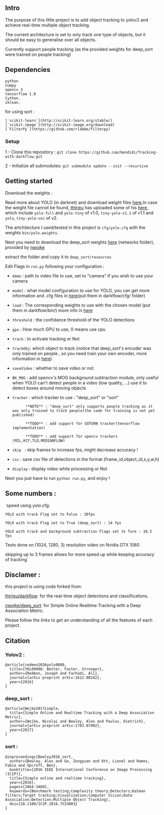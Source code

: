 ## Intro

The purpose of this little project is to add object tracking to yolov2 and achieve real-time multiple object tracking.

The current architecture is set to only track one type of objects, but it should be easy to generalise over all objects.

Currently support people tracking (as the provided weights for deep_sort were trained on people tracking)

## Dependencies

    python
    numpy
    opencv 3
    tensorflow 1.0
    Cython.
    sklean.

for using sort :

    [`scikit-learn`](http://scikit-learn.org/stable/)
    [`scikit-image`](http://scikit-image.org/download)
    [`FilterPy`](https://github.com/rlabbe/filterpy)


### Setup

1 - Clone this repository : `git clone https://github.com/bendidi/Tracking-with-darkflow.git`

2 - Initialize all submodules: `git submodule update --init --recursive`

## Getting started

Download the weights :

Read more about YOLO (in darknet) and download weight files [here](http://pjreddie.com/darknet/yolo/),In case the weight file cannot be found, [thtrieu](https://github.com/thtrieu) has uploaded some of his [here](https://drive.google.com/drive/folders/0B1tW_VtY7onidEwyQ2FtQVplWEU), which include `yolo-full` and `yolo-tiny` of v1.0, `tiny-yolo-v1.1` of v1.1 and `yolo`, `tiny-yolo-voc` of v2.

The artchitecture I used/tested in this project is `cfg/yolo.cfg` with the weights `bin/yolo.weights`.

Next you need to download the deep_sort weights [here](https://owncloud.uni-koblenz.de/owncloud/s/f9JB0Jr7f3zzqs8?path=%2Fresources) (networks folder), provided by [nwojke](https://github.com/nwojke)

extract the folder and copy it to `deep_sort/resources`

Edit Flags in `run.py` following your configuration :

- `demo` : path to video file to use, set to "camera" if you wish to use your camera
- `model` : what model configuration to use for YOLO, you can get more information and .cfg files in [here](http://pjreddie.com/darknet/yolo/)(put them in darkflow/cfg/ folder)
- `load` : The  corresponding weights to use with the chosen model (put them in darkflow/bin/) more info in [here](http://pjreddie.com/darknet/yolo/)
- `threshold` : the confidance threshold of the YOLO detections
- `gpu` : How much GPU to use, 0 means use cpu
- `track` : to activate tracking or Not
- `trackObj`: which object to track (notice that deep_sort's encoder was only trained on people , so you need train your own encoder, more information in [here](https://github.com/nwojke/deep_sort/issues/7))
- `saveVideo` : whether to save video or not
- `BK_MOG` : add opencv's MOG background subtraction module, only useful when YOLO can't detect people in a video (low quality, ...) use it to detect boxes around moving objects
- `tracker` : which tracker to use : "deep_sort" or "sort"

            **NOTE** : "deep_sort" only supports people tracking as it was only trained to track people(the code for training is not yet published)

            **TODO** : add support for GOTURN tracker(tensorflow implementation)

            **TODO** : add support for opencv trackers (MIL,KCF,TLD,MEDIANFLOW)

- `skip ` : skip frames to increase fps, might decrease accuracy !
- `csv` : save csv file of detections in the format (frame_id,object_id,x,y,w,h)
- `display` : display video while processing or Not

Next you just have to run `python run.py`, and enjoy !

## Some numbers :

`speed using yolo.cfg:

    YOLO with track Flag set to False : 30fps

    YOLO with track Flag set to True (deep_sort) : 14 fps

    YOLO with track and background subtraction Flags set to Ture : 10.5 fps

Tests done on (1024, 1280, 3) resolution video on Nvidia GTX 1080

skipping up to 3 frames allows for more speed up while keeping accuracy of tracking`



## Disclamer :

this project is using code forked from:

[thtrieu/darkflow](https://github.com/thtrieu/darkflow): for the real-time object detections and classifications.

[nwojke/deep_sort](https://github.com/nwojke/deep_sort): for Simple Online Realtime Tracking with a Deep Association Metric.

Please follow the links to get an understanding of all the features of each project.

## Citation

### Yolov2 :

    @article{redmon2016yolo9000,
      title={YOLO9000: Better, Faster, Stronger},
      author={Redmon, Joseph and Farhadi, Ali},
      journal={arXiv preprint arXiv:1612.08242},
      year={2016}
    }

### deep_sort :

    @article{Wojke2017simple,
      title={Simple Online and Realtime Tracking with a Deep Association Metric},
      author={Wojke, Nicolai and Bewley, Alex and Paulus, Dietrich},
      journal={arXiv preprint arXiv:1703.07402},
      year={2017}
    }

### sort :

    @inproceedings{Bewley2016_sort,
      author={Bewley, Alex and Ge, Zongyuan and Ott, Lionel and Ramos, Fabio and Upcroft, Ben},
      booktitle={2016 IEEE International Conference on Image Processing (ICIP)},
      title={Simple online and realtime tracking},
      year={2016},
      pages={3464-3468},
      keywords={Benchmark testing;Complexity theory;Detectors;Kalman filters;Target tracking;Visualization;Computer Vision;Data Association;Detection;Multiple Object Tracking},
      doi={10.1109/ICIP.2016.7533003}
    }
